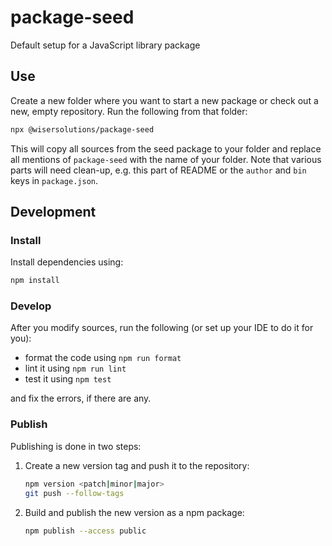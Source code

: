 # package-seed

Default setup for a JavaScript library package

## Use

Create a new folder where you want to start a new package or check out a new, empty repository.
Run the following from that folder:

```sh
npx @wisersolutions/package-seed
```

This will copy all sources from the seed package to your folder and replace all mentions of
`package-seed` with the name of your folder. Note that various parts will need clean-up, e.g.
this part of README or the `author` and `bin` keys in `package.json`.

## Development

### Install

Install dependencies using:

```sh
npm install
```

### Develop

After you modify sources, run the following (or set up your IDE to do it for you):

- format the code using `npm run format`
- lint it using `npm run lint`
- test it using `npm test`

and fix the errors, if there are any.

### Publish

Publishing is done in two steps:

1. Create a new version tag and push it to the repository:
    ```sh
    npm version <patch|minor|major>
    git push --follow-tags
    ```
1. Build and publish the new version as a npm package:
    ```sh
    npm publish --access public
    ``` 
